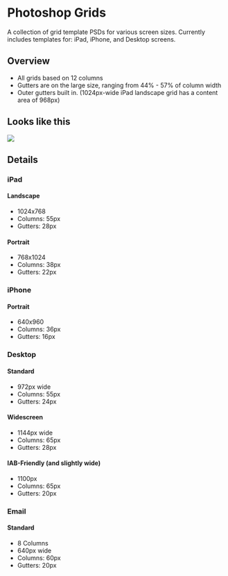 # Photoshop Grids
A collection of grid template PSDs for various screen sizes. Currently includes templates for: iPad, iPhone, and Desktop screens.

## Overview
* All grids based on 12 columns
* Gutters are on the large size, ranging from 44% - 57% of column width
* Outer gutters built in. (1024px-wide iPad landscape grid has a content area of 968px)

## Looks like this
![](https://github.com/robflaherty/photoshop-grids/raw/master/grid-demo.png)

## Details
### iPad
#### Landscape
* 1024x768
* Columns: 55px
* Gutters: 28px

#### Portrait
* 768x1024
* Columns: 38px
* Gutters: 22px

### iPhone
#### Portrait
* 640x960
* Columns: 36px
* Gutters: 16px

### Desktop
#### Standard
* 972px wide
* Columns: 55px
* Gutters: 24px

#### Widescreen
* 1144px wide
* Columns: 65px
* Gutters: 28px

#### IAB-Friendly (and slightly wide)
* 1100px
* Columns: 65px
* Gutters: 20px

### Email
#### Standard
* 8 Columns
* 640px wide
* Columns: 60px
* Gutters: 20px


